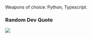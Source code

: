 Weapons of choice: Python, Typescript.

### Random Dev Quote
![](https://quotes-github-readme.vercel.app/api?type=horizontal&theme=radical)

